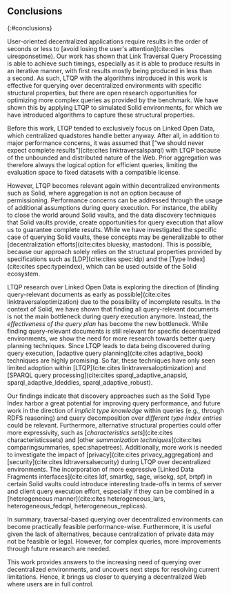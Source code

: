 ## Conclusions
{:#conclusions}

User-oriented decentralized applications require results in the order of seconds or less to [avoid losing the user's attention](cite:cites uiresponsetime).
Our work has shown that Link Traversal Query Processing is able to achieve such timings,
especially as it is able to produce results in an iterative manner, with first results mostly being produced in less than a second.
As such, LTQP with the algorithms introduced in this work is effective for querying over decentralized environments with specific structural properties,
but there are open research opportunities for optimizing more complex queries as provided by the benchmark.
We have shown this by applying LTQP to simulated Solid environments, for which we have introduced algorithms to capture these structural properties.

Before this work, LTQP tended to exclusively focus on Linked Open Data,
which centralized quadstores handle better anyway.
After all, in addition to major performance concerns,
it was assumed that [<q>we should never expect complete results</q>](cite:cites linktraversalsparql)  with LTQP because of the unbounded and distributed nature of the Web.
Prior aggregation was therefore always the logical option for efficient queries,
limiting the evaluation space to fixed datasets with a compatible license.

However, LTQP becomes relevant again within decentralized environments such as Solid,
where aggregation is not an option because of permissioning.
Performance concerns can be addressed
through the usage of additional assumptions during query execution.
For instance, the ability to close the world around Solid vaults,
and the data discovery techniques that Solid vaults provide,
create opportunities for query execution that allow us to guarantee complete results.
While we have investigated the specific case of querying Solid vaults,
these concepts may be generalizable to other [decentralization efforts](cite:cites bluesky, mastodon).
This is possible, because our approach solely relies on the structural properties
provided by specifications such as [LDP](cite:cites spec:ldp) and the [Type Index](cite:cites spec:typeindex),
which can be used outside of the Solid ecosystem.

LTQP research over Linked Open Data is exploring the direction of
[finding query-relevant documents as early as possible](cite:cites linktraversaloptimization)
due to the possibility of incomplete results.
In the context of Solid, we have shown that finding all query-relevant documents is not the main bottleneck during query execution anymore.
Instead, the *effectiveness of the query plan* has become the new bottleneck.
While finding query-relevant documents is still relevant for specific decentralized environments,
we show the need for more research towards better query planning techniques.
Since LTQP leads to data being discovered during query execution,
[adaptive query planning](cite:cites adaptive_book) techniques are highly promising.
So far, these techniques have only seen limited adoption within [LTQP](cite:cites linktraversaloptimization)
and [SPARQL query processing](cite:cites sparql_adaptive_anapsid, sparql_adaptive_ldeddies, sparql_adaptive_robust).

Our findings indicate that discovery approaches such as the Solid Type Index harbor a great potential for improving query performance,
and future work in the direction of _implicit type knowledge_ within queries (e.g., through RDFS reasoning)
and query decomposition over _different type index entries_ could be relevant.
Furthermore, alternative structural properties could offer more expressivity,
such as [_characteristics sets_](cite:cites characteristicssets) and [other _summarization techniques_](cite:cites comparingsummaries, spec:shapetrees).
Additionally, more work is needed to investigate the impact of [privacy](cite:cites privacy_aggregation) and [security](cite:cites ldtraversalsecurity) during LTQP over decentralized environments.
The incorporation of more expressive [Linked Data Fragments interfaces](cite:cites ldf, smartkg, sage, wisekg, spf, brtpf) in certain Solid vaults
could introduce interesting trade-offs in terms of server and client query execution effort,
especially if they can be combined in a [heterogeneous manner](cite:cites heterogeneous_lars, heterogeneous_fedqpl, heterogeneous_replicas).

In summary, traversal-based querying over decentralized environments can become practically feasible performance-wise.
Furthermore, it is useful given the lack of alternatives, because centralization of private data may not be feasible or legal.
However, for complex queries, more improvements through future research are needed.

This work provides answers to the increasing need of querying over decentralized environments,
and uncovers next steps for resolving current limitations.
Hence, it brings us closer to querying a decentralized Web where users are in full control.

